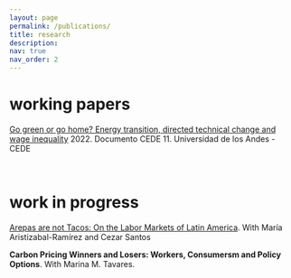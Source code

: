 ```yaml
---
layout: page
permalink: /publications/
title: research
description: 
nav: true
nav_order: 2
---
```


# working papers

[Go green or go home? Energy transition, directed technical change and wage inequality](https://papers.ssrn.com/sol3/papers.cfm?abstract_id=4109428) 2022. Documento CEDE 11. Universidad de los Andes - CEDE

<br>

# work in progress

[Arepas are not Tacos: On the Labor Markets of Latin America](https://drive.google.com/file/d/1D03eHgPgEKOj-PGHjuTLTXIghj1Oly0w/view). With María Aristizabal-Ramírez and Cezar Santos

**Carbon Pricing Winners and Losers: Workers, Consumersm and Policy Options**. With Marina M. Tavares.

<!-- 
 Bibsearch Feature -->

<!-- {% include bib_search.liquid %} --> 

 <!-- <div class="publications"> -->

<!-- {% bibliography %} --> 

<!-- </div> --> 
